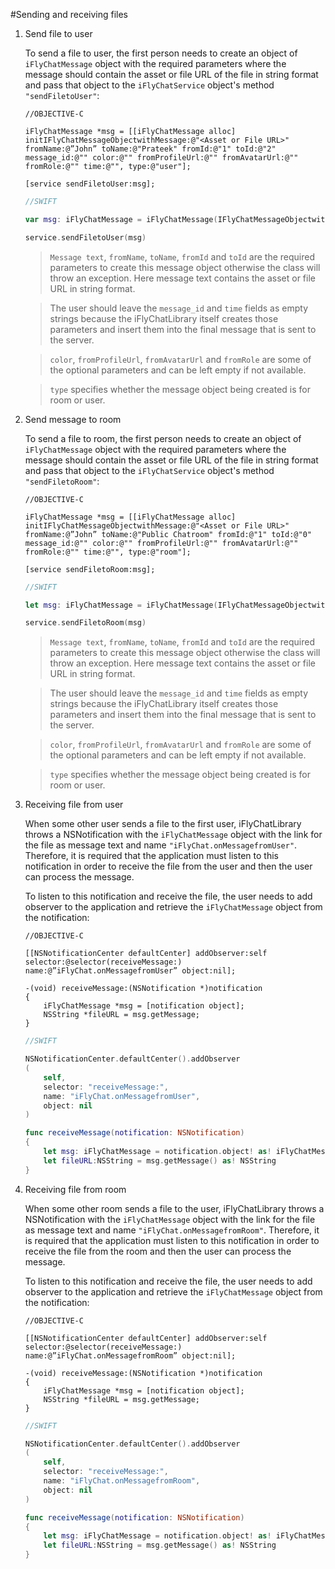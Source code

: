 #Sending and receiving files


1. Send file to user

    To send a file to user, the first person needs to create an object of `iFlyChatMessage` object with the required parameters where the message should contain the asset or file URL of the file in string format and pass that object to the `iFlyChatService` object's method `"sendFiletoUser"`:

    ```obj-c
    //OBJECTIVE-C

    iFlyChatMessage *msg = [[iFlyChatMessage alloc] initIFlyChatMessageObjectwithMessage:@"<Asset or File URL>" fromName:@”John” toName:@"Prateek" fromId:@"1" toId:@"2" message_id:@"" color:@"" fromProfileUrl:@"" fromAvatarUrl:@"" fromRole:@"" time:@"", type:@"user"];​

    [service sendFiletoUser:msg];
    ```
    ```swift
    //SWIFT

    var msg: iFlyChatMessage = iFlyChatMessage(IFlyChatMessageObjectwithMessage: "<Asset or File URL>", fromName: "John", toName: "Prateek", fromId: "1", toId: "2", message_id: "", color: "", fromProfileUrl: "", fromAvatarUrl: "", fromRole: "", time: "", type: "user")

    service.sendFiletoUser(msg)
    ```
  
    >`Message text`, `fromName`, `toName`, `fromId` and `toId` are the required parameters to create this message object otherwise the class will throw an exception. Here message text contains the asset or file URL in string format.

    >The user should leave the `message_id` and `time` fields as empty strings because the iFlyChatLibrary itself creates those parameters and insert them into the final message that is sent to the server.

    >`color`, `fromProfileUrl`, `fromAvatarUrl` and `fromRole` are some of the optional parameters and can be left empty if not available.

    >`type` specifies whether the message object being created is for room or user.


2. Send message to room

    To send a file to room, the first person needs to create an object of `iFlyChatMessage` object with the required parameters where the message should contain the asset or file URL of the file in string format and pass that object to the `iFlyChatService` object's method `"sendFiletoRoom"`:

    ```obj-c
    //OBJECTIVE-C

    iFlyChatMessage *msg = [[iFlyChatMessage alloc] initIFlyChatMessageObjectwithMessage:@"<Asset or File URL>" fromName:@”John” toName:@"Public Chatroom" fromId:@"1" toId:@"0" message_id:@"" color:@"" fromProfileUrl:@"" fromAvatarUrl:@"" fromRole:@"" time:@"", type:@"room"];​

    [service sendFiletoRoom:msg];
    ```
    ```swift
    //SWIFT

    let msg: iFlyChatMessage = iFlyChatMessage(IFlyChatMessageObjectwithMessage: "<Asset or File URL>", fromName: "John", toName: "Public Chatroom", fromId: "1", toId: "0", message_id: "", color: "", fromProfileUrl: "", fromAvatarUrl: "", fromRole: "", time: "", type:"room")

    service.sendFiletoRoom(msg)
    ```
  
    >`Message text`, `fromName`, `toName`, `fromId` and `toId` are the required parameters to create this message object otherwise the class will throw an exception. Here message text contains the asset or file URL in string format.

    >The user should leave the `message_id` and `time` fields as empty strings because the iFlyChatLibrary itself creates those parameters and insert them into the final message that is sent to the server.

    >`color`, `fromProfileUrl`, `fromAvatarUrl` and `fromRole` are some of the optional parameters and can be left empty if not available.

    >`type` specifies whether the message object being created is for room or user.


3. Receiving file from user

    When some other user sends a file to the first user, iFlyChatLibrary throws a NSNotification with the `iFlyChatMessage` object with the link for the file as message text and name `"iFlyChat.onMessagefromUser"`. Therefore, it is required that the application must listen to this notification in order to receive the file from the user and then the user can process the message.

    To listen to this notification and receive the file, the user needs to add observer to the application and retrieve the `iFlyChatMessage` object from the notification:

    ```obj-c
    //OBJECTIVE-C

    [[NSNotificationCenter defaultCenter] addObserver:self selector:@selector(receiveMessage:) name:@”iFlyChat.onMessagefromUser” object:nil];

    -(void) receiveMessage:(NSNotification *)notification
    {
        iFlyChatMessage *msg = [notification object];
        NSString *fileURL = msg.getMessage;
    }
    ```
    ```swift
    //SWIFT

    NSNotificationCenter.defaultCenter().addObserver
    (
        self,
        selector: "receiveMessage:",
        name: "iFlyChat.onMessagefromUser",
        object: nil
    )

    func receiveMessage(notification: NSNotification)
    {
        let msg: iFlyChatMessage = notification.object! as! iFlyChatMessage
        let fileURL:NSString = msg.getMessage() as! NSString
    }
    ```
  
4. Receiving file from room

    When some other room sends a file to the user, iFlyChatLibrary throws a NSNotification with the `iFlyChatMessage` object with the link for the file as message text and name `"iFlyChat.onMessagefromRoom"`. Therefore, it is required that the application must listen to this notification in order to receive the file from the room and then the user can process the message.

    To listen to this notification and receive the file, the user needs to add observer to the application and retrieve the `iFlyChatMessage` object from the notification:

    ```obj-c
    //OBJECTIVE-C

    [[NSNotificationCenter defaultCenter] addObserver:self selector:@selector(receiveMessage:) name:@”iFlyChat.onMessagefromRoom” object:nil];

    -(void) receiveMessage:(NSNotification *)notification
    {
        iFlyChatMessage *msg = [notification object];
        NSString *fileURL = msg.getMessage;
    }
    ```
    ```swift
    //SWIFT

    NSNotificationCenter.defaultCenter().addObserver
    (
        self,
        selector: "receiveMessage:",
        name: "iFlyChat.onMessagefromRoom",
        object: nil
    )

    func receiveMessage(notification: NSNotification)
    {
        let msg: iFlyChatMessage = notification.object! as! iFlyChatMessage
        let fileURL:NSString = msg.getMessage() as! NSString
    }
    ```